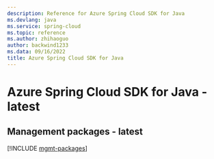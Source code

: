 ```yaml
---
description: Reference for Azure Spring Cloud SDK for Java
ms.devlang: java
ms.service: spring-cloud
ms.topic: reference
ms.author: zhihaoguo
author: backwind1233
ms.data: 09/16/2022
title: Azure Spring Cloud SDK for Java
---
```

# Azure Spring Cloud SDK for Java - latest

## Management packages - latest
[!INCLUDE [mgmt-packages](spring-cloud-mgmt-index.md)]